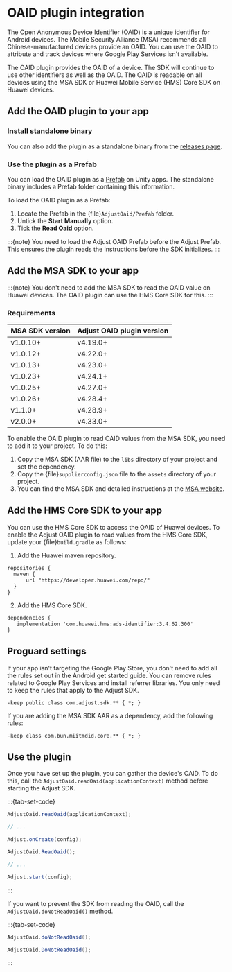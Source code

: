 # OAID plugin integration

The Open Anonymous Device Identifier (OAID) is a unique identifier for Android devices. The Mobile Security Alliance (MSA) recommends all Chinese-manufactured devices provide an OAID. You can use the OAID to attribute and track devices where Google Play Services isn't available.

The OAID plugin provides the OAID of a device. The SDK will continue to use other identifiers as well as the OAID. The OAID is readable on all devices using the MSA SDK or Huawei Mobile Service (HMS) Core SDK on Huawei devices.

## Add the OAID plugin to your app

### Install standalone binary

You can also add the plugin as a standalone binary from the [releases page](https://github.com/adjust/android_sdk/releases).

### Use the plugin as a Prefab

You can load the OAID plugin as a [Prefab](https://docs.unity3d.com/Manual/Prefabs.html) on Unity apps. The standalone binary includes a Prefab folder containing this information.

To load the OAID plugin as a Prefab:

1. Locate the Prefab in the {file}`AdjustOaid/Prefab` folder.
2. Untick the __Start Manually__ option.
3. Tick the __Read Oaid__ option.

:::{note}
You need to load the Adjust OAID Prefab before the Adjust Prefab. This ensures the plugin reads the instructions before the SDK initializes.
:::

## Add the MSA SDK to your app

:::{note}
You don't need to add the MSA SDK to read the OAID value on Huawei devices. The OAID plugin can use the HMS Core SDK for this.
:::

### Requirements

| MSA SDK version  | Adjust OAID plugin version |
|------------------|----------------------------|
| v1.0.10+         | v4.19.0+                   |
| v1.0.12+         | v4.22.0+                   |
| v1.0.13+         | v4.23.0+                   |
| v1.0.23+         | v4.24.1+                   |
| v1.0.25+         | v4.27.0+                   |
| v1.0.26+         | v4.28.4+                   |
| v1.1.0+          | v4.28.9+                   |
| v2.0.0+          | v4.33.0+                   |

To enable the OAID plugin to read OAID values from the MSA SDK, you need to add it to your project. To do this:

1. Copy the MSA SDK (AAR file) to the `libs` directory of your project and set the dependency.
2. Copy the {file}`supplierconfig.json` file to the `assets` directory of your project.
3. You can find the MSA SDK and detailed instructions at the [MSA website](http://www.msa-alliance.cn/col.jsp?id=120).

## Add the HMS Core SDK to your app

You can use the HMS Core SDK to access the OAID of Huawei devices. To enable the Adjust OAID plugin to read values from the HMS Core SDK, update your {file}`build.gradle` as follows:

1. Add the Huawei maven repository.

```
repositories {
  maven {
      url "https://developer.huawei.com/repo/"
  }
}
```

2. Add the HMS Core SDK.

```
dependencies {
   implementation 'com.huawei.hms:ads-identifier:3.4.62.300'
}
```

## Proguard settings

If your app isn't targeting the Google Play Store, you don't need to add all the rules set out in the Android get started guide. You can remove rules related to Google Play Services and install referrer libraries. You only need to keep the rules that apply to the Adjust SDK.

```
-keep public class com.adjust.sdk.** { *; }
```

If you are adding the MSA SDK AAR as a dependency, add the following rules:

```
-keep class com.bun.miitmdid.core.** { *; }
```

## Use the plugin

Once you have set up the plugin, you can gather the device's OAID. To do this, call the `AdjustOaid.readOaid(applicationContext)` method before starting the Adjust SDK.

:::{tab-set-code}

```Java
AdjustOaid.readOaid(applicationContext);

// ...

Adjust.onCreate(config);
```

```C#
AdjustOaid.ReadOaid();

// ...

Adjust.start(config);
```
:::

If you want to prevent the SDK from reading the OAID, call the `AdjustOaid.doNotReadOaid()` method.

:::{tab-set-code}

```Java
AdjustOaid.doNotReadOaid();
```

```C#
AdjustOaid.DoNotReadOaid();
```
:::
